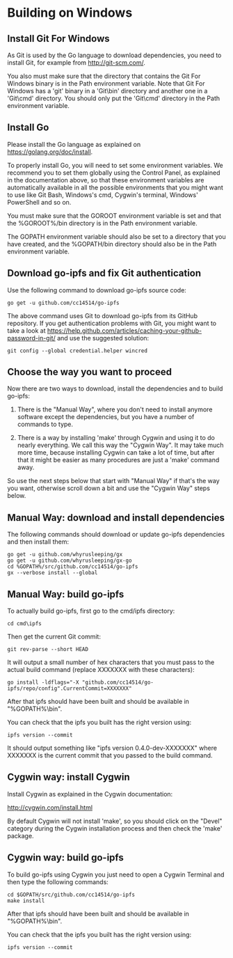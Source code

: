 # Building on Windows

## Install Git For Windows

As Git is used by the Go language to download dependencies, you need
to install Git, for example from http://git-scm.com/.

You also must make sure that the directory that contains the Git For
Windows binary is in the Path environment variable. Note that Git For
Windows has a 'git' binary in a 'Git\bin' directory and another one in
a 'Git\cmd' directory. You should only put the 'Git\cmd' directory in
the Path environment variable.

## Install Go

Please install the Go language as explained on
https://golang.org/doc/install.

To properly install Go, you will need to set some environment
variables. We recommend you to set them globally using the Control
Panel, as explained in the documentation above, so that these
environment variables are automatically available in all the possible
environments that you might want to use like Git Bash, Windows's cmd,
Cygwin's terminal, Windows' PowerShell and so on.

You must make sure that the GOROOT environment variable is set and
that the %GOROOT%/bin directory is in the Path environment variable.

The GOPATH environment variable should also be set to a directory that
you have created, and the %GOPATH/bin directory should also be in the
Path environment variable.

## Download go-ipfs and fix Git authentication

Use the following command to download go-ipfs source code:

```
go get -u github.com/cc14514/go-ipfs
```

The above command uses Git to download go-ipfs from its GitHub
repository. If you get authentication problems with Git, you might
want to take a look at
https://help.github.com/articles/caching-your-github-password-in-git/
and use the suggested solution:

```
git config --global credential.helper wincred
```

## Choose the way you want to proceed

Now there are two ways to download, install the dependencies and to
build go-ipfs:

1) There is the "Manual Way", where you don't need to install anymore
software except the dependencies, but you have a number of commands to
type.

2) There is a way by installing 'make' through Cygwin and using it to
do nearly everything. We call this way the "Cygwin Way". It may take
much more time, because installing Cygwin can take a lot of time, but
after that it might be easier as many procedures are just a 'make'
command away.

So use the next steps below that start with "Manual Way" if that's the
way you want, otherwise scroll down a bit and use the "Cygwin Way"
steps below.

## Manual Way: download and install dependencies

The following commands should download or update go-ipfs dependencies
and then install them:

```
go get -u github.com/whyrusleeping/gx
go get -u github.com/whyrusleeping/gx-go
cd %GOPATH%/src/github.com/cc14514/go-ipfs
gx --verbose install --global
```

## Manual Way: build go-ipfs

To actually build go-ipfs, first go to the cmd/ipfs directory:

```
cd cmd\ipfs
```

Then get the current Git commit:

```
git rev-parse --short HEAD
```

It will output a small number of hex characters that you must pass to
the actual build command (replace XXXXXXX with these characters):

```
go install -ldflags="-X "github.com/cc14514/go-ipfs/repo/config".CurrentCommit=XXXXXXX"
```

After that ipfs should have been built and should be available in
"%GOPATH%\bin".

You can check that the ipfs you built has the right version using:

```
ipfs version --commit
```

It should output something like "ipfs version 0.4.0-dev-XXXXXXX" where
XXXXXXX is the current commit that you passed to the build command.

## Cygwin way: install Cygwin

Install Cygwin as explained in the Cygwin documentation:

http://cygwin.com/install.html

By default Cygwin will not install 'make', so you should click on the
"Devel" category during the Cygwin installation process and then check
the 'make' package.

## Cygwin way: build go-ipfs

To build go-ipfs using Cygwin you just need to open a Cygwin Terminal
and then type the following commands:

```
cd $GOPATH/src/github.com/cc14514/go-ipfs
make install
```

After that ipfs should have been built and should be available in
"%GOPATH%\bin".

You can check that the ipfs you built has the right version using:

```
ipfs version --commit
```
